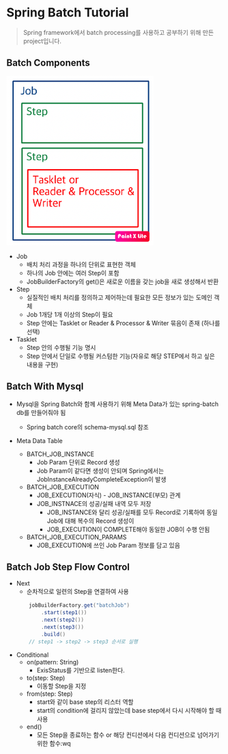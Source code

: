 Spring Batch Tutorial
=====
> Spring framework에서 batch processing를 사용하고 공부하기 위해 만든 project입니다.

## Batch Components

![batch_component](img/batch_component.png)

- Job
    - 배치 처리 과정을 하나의 단위로 표현한 객체
    - 하나의 Job 안에는 여러 Step이 포함
    - JobBuilderFactory의 get()은 새로운 이름을 갖는 job을 새로 생성해서 반환
- Step
    - 실질적인 배치 처리를 정의하고 제어하는데 필요한 모든 정보가 있는 도메인 객체
    - Job 1개당 1개 이상의 Step이 필요 
    - Step 안에는 Tasklet or Reader & Processor & Writer 묶음이 존재 (하나를 선택)
- Tasklet
    - Step 안의 수행될 기능 명시
    - Step 안에서 단일로 수행될 커스텀한 기능(자유로 해당 STEP에서 하고 싶은 내용을 구현)

## Batch With Mysql

- Mysql을 Spring Batch와 함께 사용하기 위해 Meta Data가 있는 spring-batch db를 만들어줘야 됨 
    - Spring batch core의 schema-mysql.sql 참조 
 
- Meta Data Table
    - BATCH_JOB_INSTANCE
        - Job Param 단위로 Record 생성
        - Job Param이 같다면 생성이 안되며 Spring에서는 JobInstanceAlreadyCompleteException이 발생
    - BATCH_JOB_EXECUTION
        - JOB_EXECUTION(자식) - JOB_INSTANCE(부모) 관계
        - JOB_INSTNACE의 성공/실패 내역 모두 저장
            - JOB_INSTANCE와 달리 성공/실패를 모두 Record로 기록하여 동일 Job에 대해 복수의 Record 생성이 
            - JOB_EXECUTION이 COMPLETE해야 동일한 JOB이 수행 안됨
    - BATCH_JOB_EXECUTION_PARAMS
        - JOB_EXECUTION에 쓰인 Job Param 정보를 담고 있음
        
## Batch Job Step Flow Control

- Next
    - 순차적으로 일련의 Step을 연결하여 사용
    ```java
        jobBuilderFactory.get("batchJob")
            .start(step1())
            .next(step2())
            .next(step3())
            .build()
        // step1 -> step2 -> step3 순서로 실행
    ```
- Conditional
    - on(pattern: String) 
        - ExisStatus를 기반으로 listen한다.
    - to(step: Step)
        - 이동할 Step을 지정
    - from(step: Step)
        - start와 같이 base step의 리스터 역할 
        - start의 condition에 걸리지 않았는데 base step에서 다시 시작해야 할 때 사용
    - end()
        - 모든 Step을 종료하는 함수 or 해당 컨디션에서 다음 컨디션으로 넘어가기 위한 함수:wq